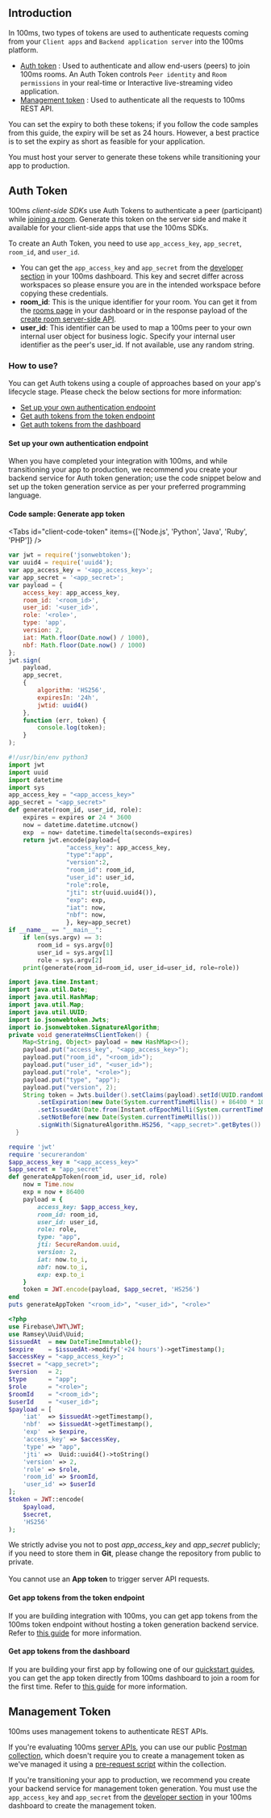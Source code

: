 ## Introduction

In 100ms, two types of tokens are used to authenticate requests coming from your `Client apps` and `Backend application server` into the 100ms platform.

-   [Auth token](#auth-token) : Used to authenticate and allow end-users (peers) to join 100ms rooms. An Auth Token controls `Peer identity` and `Room permissions` in your real-time or Interactive live-streaming video application.
-   [Management token](#management-token) : Used to authenticate all the requests to 100ms REST API.

You can set the expiry to both these tokens; if you follow the code samples from this guide, the expiry will be set as 24 hours. However, a best practice is to set the expiry as short as feasible for your application.

You must host your server to generate these tokens while transitioning your app to production.

## Auth Token

100ms _client-side SDKs_ use Auth Tokens to authenticate a peer (participant) while [joining a room](./../features/join). Generate this token on the server side and make it available for your client-side apps that use the 100ms SDKs.

To create an Auth Token, you need to use `app_access_key`, `app_secret`, `room_id`, and `user_id`.

-   You can get the `app_access_key` and `app_secret` from the [developer section](https://dashboard.100ms.live/developer) in your 100ms dashboard. This key and secret differ across workspaces so please ensure you are in the intended workspace before copying these credentials.
-   **room_id**: This is the unique identifier for your room. You can get it from the [rooms page](https://dashboard.100ms.live/rooms) in your dashboard or in the response payload of the [create room server-side API](/docs/server-side/v2/Rooms/create-via-api).
-   **user_id**: This identifier can be used to map a 100ms peer to your own internal user object for business logic. Specify your internal user identifier as the peer's user_id. If not available, use any random string.

### How to use?

You can get Auth tokens using a couple of approaches based on your app's lifecycle stage. Please check the below sections for more information:

-   [Set up your own authentication endpoint](./../foundation/security-and-tokens#set-up-your-own-authentication-endpoint)
-   [Get auth tokens from the token endpoint](./../foundation/security-and-tokens#get-auth-tokens-from-the-token-endpoint)
-   [Get auth tokens from the dashboard](./../foundation/security-and-tokens#get-auth-tokens-from-the-dashboard)

#### Set up your own authentication endpoint

When you have completed your integration with 100ms, and while transitioning your app to production, we recommend you create your backend service for Auth token generation; use the code snippet below and set up the token generation service as per your preferred programming language.

#### Code sample: Generate app token

<Tabs id="client-code-token" items={['Node.js', 'Python', 'Java', 'Ruby', 'PHP']} />

<Tab id='client-code-token-0'>

```javascript
var jwt = require('jsonwebtoken');
var uuid4 = require('uuid4');
var app_access_key = '<app_access_key>';
var app_secret = '<app_secret>';
var payload = {
    access_key: app_access_key,
    room_id: '<room_id>',
    user_id: '<user_id>',
    role: '<role>',
    type: 'app',
    version: 2,
    iat: Math.floor(Date.now() / 1000),
    nbf: Math.floor(Date.now() / 1000)
};
jwt.sign(
    payload,
    app_secret,
    {
        algorithm: 'HS256',
        expiresIn: '24h',
        jwtid: uuid4()
    },
    function (err, token) {
        console.log(token);
    }
);
```

</Tab>

<Tab id='client-code-token-1'>

```python
#!/usr/bin/env python3
import jwt
import uuid
import datetime
import sys
app_access_key = "<app_access_key>"
app_secret = "<app_secret>"
def generate(room_id, user_id, role):
    expires = expires or 24 * 3600
    now = datetime.datetime.utcnow()
    exp  = now+ datetime.timedelta(seconds=expires)
    return jwt.encode(payload={
                "access_key": app_access_key,
                "type":"app",
                "version":2,
                "room_id": room_id,
                "user_id": user_id,
                "role":role,
                "jti": str(uuid.uuid4()),
                "exp": exp,
                "iat": now,
                "nbf": now,
                }, key=app_secret)
if __name__ == "__main__":
    if len(sys.argv) == 3:
        room_id = sys.argv[0]
        user_id = sys.argv[1]
        role = sys.argv[2]
    print(generate(room_id=room_id, user_id=user_id, role=role))
```

</Tab>

<Tab id='client-code-token-2'  >

```java
import java.time.Instant;
import java.util.Date;
import java.util.HashMap;
import java.util.Map;
import java.util.UUID;
import io.jsonwebtoken.Jwts;
import io.jsonwebtoken.SignatureAlgorithm;
private void generateHmsClientToken() {
    Map<String, Object> payload = new HashMap<>();
    payload.put("access_key", "<app_access_key>");
    payload.put("room_id", "<room_id>");
    payload.put("user_id", "<user_id>");
    payload.put("role", "<role>");
    payload.put("type", "app");
    payload.put("version", 2);
    String token = Jwts.builder().setClaims(payload).setId(UUID.randomUUID().toString())
        .setExpiration(new Date(System.currentTimeMillis() + 86400 * 1000))
        .setIssuedAt(Date.from(Instant.ofEpochMilli(System.currentTimeMillis() - 60000)))
        .setNotBefore(new Date(System.currentTimeMillis()))
        .signWith(SignatureAlgorithm.HS256, "<app_secret>".getBytes()).compact();
  }
```

</Tab>

<Tab id='client-code-token-3'  >

```ruby
require 'jwt'
require 'securerandom'
$app_access_key = "<app_access_key>"
$app_secret = "app_secret"
def generateAppToken(room_id, user_id, role)
    now = Time.now
    exp = now + 86400
    payload = {
        access_key: $app_access_key,
        room_id: room_id,
        user_id: user_id,
        role: role,
        type: "app",
        jti: SecureRandom.uuid,
        version: 2,
        iat: now.to_i,
        nbf: now.to_i,
        exp: exp.to_i
    }
    token = JWT.encode(payload, $app_secret, 'HS256')
end
puts generateAppToken "<room_id>", "<user_id>", "<role>"
```

</Tab>

<Tab id='client-code-token-4'>

```php
<?php
use Firebase\JWT\JWT;
use Ramsey\Uuid\Uuid;
$issuedAt  = new DateTimeImmutable();
$expire    = $issuedAt->modify('+24 hours')->getTimestamp();
$accessKey = "<app_access_key>";
$secret = "<app_secret>";
$version   = 2;
$type      = "app";
$role      = "<role>";
$roomId    = "<room_id>";
$userId    = "<user_id>";
$payload = [
    'iat'  => $issuedAt->getTimestamp(),
    'nbf'  => $issuedAt->getTimestamp(),
    'exp'  => $expire,
    'access_key' => $accessKey,
    'type' => "app",
    'jti' =>  Uuid::uuid4()->toString()
    'version' => 2,
    'role' => $role,
    'room_id' => $roomId,
    'user_id' => $userId
];
$token = JWT::encode(
    $payload,
    $secret,
    'HS256'
);
```

</Tab>

<Note type="warning">
    We strictly advise you not to post <i>app_access_key</i> and <i>app_secret</i> publicly; if you
    need to store them in <strong>Git</strong>, please change the repository from public to private.
    <br />
    <br /> You cannot use an <strong>App token</strong> to trigger server API requests.
</Note>

#### Get app tokens from the token endpoint

If you are building integration with 100ms, you can get app tokens from the 100ms token endpoint without hosting a token generation backend service. Refer to [this guide](./../guides/token-endpoint#get-an-app-token-using-token-endpoint) for more information.

#### Get app tokens from the dashboard

If you are building your first app by following one of our [quickstart guides](/docs/javascript/v2/guides/javascript-quickstart), you can get the app token directly from 100ms dashboard to join a room for the first time. Refer to [this guide](./../guides/token#get-a-temporary-token-from-100ms-dashboard) for more information.

## Management Token

100ms uses management tokens to authenticate REST APIs.

If you're evaluating 100ms [server APIs](/docs/server-side/v2/introduction/basics), you can use our public [Postman collection](/docs/server-side/v2/introduction/postman-guide#fork-the-collection), which doesn't require you to create a management token as we've managed it using a [pre-request script](/docs/server-side/v2/introduction/postman-guide#simplified-token-generation) within the collection.

If you're transitioning your app to production, we recommend you create your backend service for management token generation. You must use the `app_access_key` and `app_secret` from the [developer section](https://dashboard.100ms.live/developer) in your 100ms dashboard to create the management token.
